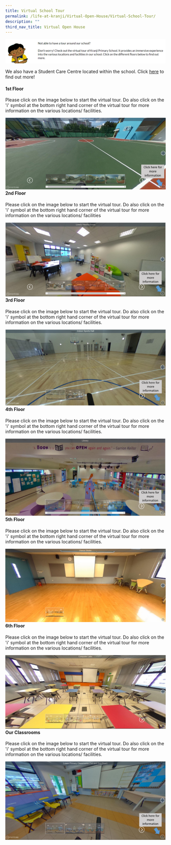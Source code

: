 ```yaml
---
title: Virtual School Tour
permalink: /life-at-kranji/Virtual-Open-House/Virtual-School-Tour/
description: ""
third_nav_title: Virtual Open House
---
```

<img style="width:100%;height:50%" src="/images/About%20Us/School%20Facilities/deco1.png">

We also have a Student Care Centre located within the school. Click [here](https://staging.d2akfpcn0n1ap5.amplifyapp.com/for-parents/Student-Care-Centre/) to find out more!


#### **1st Floor**


Please click on the image below to start the virtual tour. Do also click on the 'i' symbol at the bottom right hand corner of the virtual tour for more information on the various locations/ facilities.
<div>


<div style="float: left">

<a href="/school-facilities/Level-1/">

<img src="/images/About%20Us/School%20Facilities/S1.png">
<br>
</a>

</div>

<div>

</div>

</div>

#### **2nd Floor**


  
Please click on the image below to start the virtual tour. Do also click on the 'i' symbol at the bottom right hand corner of the virtual tour for more information on the various locations/ facilities
<div>


<div style="float: left">

<a href="/school-facilities/Level-2/">

<img src="/images/About%20Us/School%20Facilities/S2.png">
<br>
</a>

</div>

<div>

</div>

</div>

#### **3rd Floor**


Please click on the image below to start the virtual tour. Do also click on the 'i' symbol at the bottom right hand corner of the virtual tour for more information on the various locations/ facilities.
<div>


<div style="float: left">

<a href="/school-facilities/Level-3/">

<img src="/images/About%20Us/School%20Facilities/S3.png">
<br>
</a>

</div>

<div>

</div>

</div>

#### **4th Floor**

Please click on the image below to start the virtual tour. Do also click on the 'i' symbol at the bottom right hand corner of the virtual tour for more information on the various locations/ facilities.
<div>


<div style="float: left">

<a href="/school-facilities/Level-4/">

<img src="/images/About%20Us/School%20Facilities/S4.png">
<br>
</a>

</div>

<div>

</div>

</div>

#### **5th Floor**

Please click on the image below to start the virtual tour. Do also click on the 'i' symbol at the bottom right hand corner of the virtual tour for more information on the various locations/ facilities.
<div>


<div style="float: left">

<a href="/school-facilities/Level-5/">
	
<img src="/images/About%20Us/School%20Facilities/S5.png">
<br>
</a>

</div>

<div>

</div>

</div>

#### **6th Floor**

Please click on the image below to start the virtual tour. Do also click on the 'i' symbol at the bottom right hand corner of the virtual tour for more information on the various locations/ facilities.
<div>


<div style="float: left">

<a href="/school-facilities/Level-6/">
	
<img src="/images/About%20Us/School%20Facilities/S6.png">
<br>
</a>

</div>

<div>

</div>

</div>

#### **Our Classrooms**


Please click on the image below to start the virtual tour. Do also click on the 'i' symbol at the bottom right hand corner of the virtual tour for more information on the various locations/ facilities.
<div>


<div style="float: left">

<a href="/school-facilities/Our-Classroom/">

<img src="/images/About%20Us/School%20Facilities/S7.png">

</a>

</div>

<div>

</div>

</div>